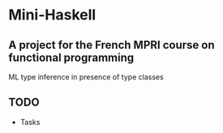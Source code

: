 Mini-Haskell
============

A project for the French MPRI course on functional programming
--------------------------------------------------------------

ML type inference in presence of type classes

TODO
----

- Tasks
